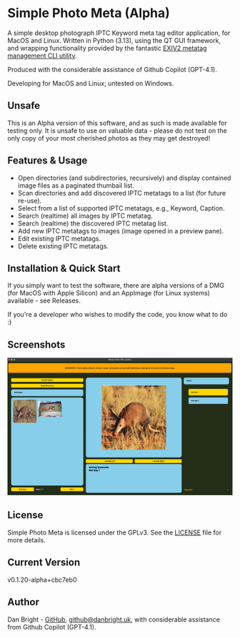 # Simple Photo Meta (Alpha)

A simple desktop photograph IPTC Keyword meta tag editor application, for MacOS and Linux. Written in Python (3.13), using the QT GUI framework, and wrapping functionality provided by the fantastic [EXIV2 metatag management CLI utility](https://github.com/exiv2/exiv2).

Produced with the considerable assistance of Github Copilot (GPT-4.1).

Developing for MacOS and Linux; untested on Windows.

## Unsafe

This is an Alpha version of this software, and as such is made available for testing only. It is unsafe to use on valuable data - please do not test on the only copy of your most cherished photos as they may get destroyed!

## Features & Usage

- Open directories (and subdirectories, recursively) and display contained image files as a paginated thumbail list.
- Scan directories and add discovered IPTC metatags to a list (for future re-use).
- Select from a list of supported IPTC metatags, e.g., Keyword, Caption.
- Search (realtime) all images by IPTC metatag.
- Search (realtime) the discovered IPTC metatag list.
- Add new IPTC metatags to images (image opened in a preview pane).
- Edit existing IPTC metatags.
- Delete existing IPTC metatags.

## Installation & Quick Start

If you simply want to test the software, there are alpha versions of a DMG (for MacOS with Apple Silicon) and an AppImage (for Linux systems) available - see Releases.

If you're a developer who wishes to modify the code, you know what to do :)

## Screenshots

![alt text](assets/image-1.png)

## License

Simple Photo Meta is licensed under the GPLv3. See the [LICENSE](LICENSE) file for more details.

## Current Version

v0.1.20-alpha+cbc7eb0

## Author

Dan Bright - [GitHub](https://github.com/consciousuniverse), <github@danbright.uk>, with considerable assistance from Github Copilot (GPT-4.1).
